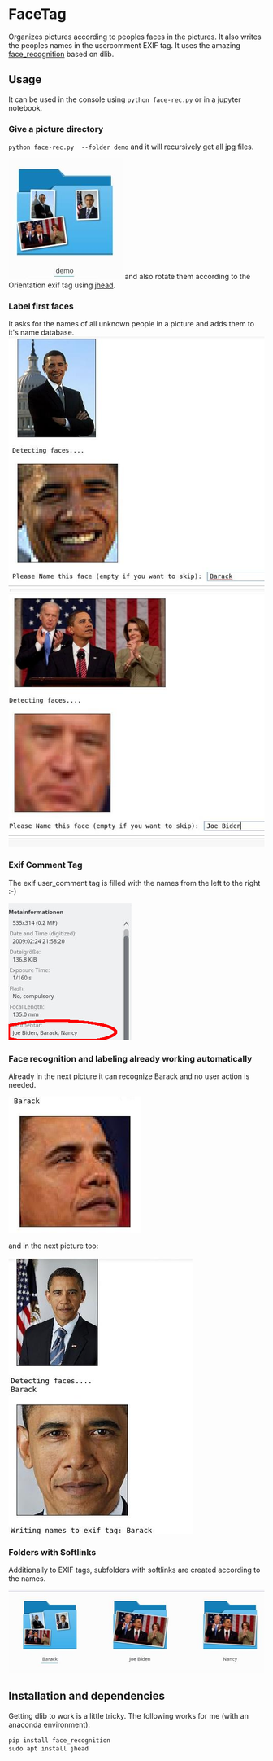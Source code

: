 # FaceTag

Organizes pictures according to peoples faces in the pictures. It also writes the peoples names in the usercomment EXIF tag. It uses the amazing [face_recognition](https://github.com/ageitgey/face_recognition) based on dlib. 


## Usage

It can be used in the console using
`python face-rec.py`
or in a jupyter notebook.



### Give a picture directory
`python face-rec.py  --folder demo`
and it will recursively get all jpg files.

![](res/pics.jpg)
and also rotate them according to the Orientation exif tag using [jhead](http://www.sentex.net/~mwandel/jhead/).

### Label first faces 
It asks for the names of all unknown people in a picture and adds them to it's name database.
![](res/demo1.jpg)
![](res/demo2.jpg)
### Exif Comment Tag
The exif user_comment tag is filled with the names from the left to the right :-) 

![](res/exif.jpg)

### Face recognition and labeling already working automatically
Already in the next picture it can recognize Barack and no user action is needed.

![](res/demo3.jpg)

and in the next picture too:

![](res/demo6.jpg)

### Folders with Softlinks  
Additionally to EXIF tags, subfolders with softlinks are created according to the names.

![](res/folders.jpg)




## Installation and dependencies

Getting dlib to work is a little tricky. The following works for me (with an anaconda environment):
```conda install -c menpo dlib 
pip install face_recognition
sudo apt install jhead
```
